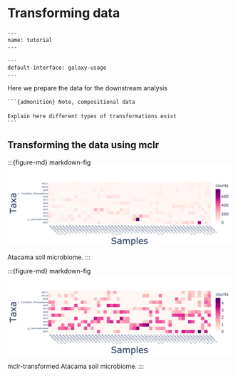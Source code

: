 # Transforming data

```{usage-scope}
---
name: tutorial
---
```

```{usage-selector}
---
default-interface: galaxy-usage
---
```

Here we prepare the data for the downstream analysis


````{margin}
```{admonition} Note, compositional data

Explain here different types of transformations exist
```
````

## Transforming the data using mclr

[//]: # (```{usage})

[//]: # ()
[//]: # (def table_factory&#40;&#41;:)

[//]: # (    import qiime2)

[//]: # (    )
[//]: # (    table = qiime2.Artifact.load&#40;'atacama_table_composition', 'data/atacama-table_composition.qza'&#41;)

[//]: # (    return table)

[//]: # ()
[//]: # (table = use.init_artifact&#40;'table', table_factory&#41;)

[//]: # ()
[//]: # (transformed_table = use.action&#40;)

[//]: # (    use.UsageAction&#40;plugin_id='gglasso', action_id='transform_features'&#41;,)

[//]: # (    use.UsageInputs&#40;table=table,)

[//]: # (                    transformation='clr'&#41;,)

[//]: # (    use.UsageOutputNames&#40;transformed_table='atacama-table_clr'&#41;)

[//]: # (&#41;)

[//]: # ()
[//]: # (```)

:::{figure-md} markdown-fig
<img src="../../python/plots/png/acm_raw.png" alt="acm" class="bg-primary mb-1" width="1200px">

Atacama soil microbiome.
:::



:::{figure-md} markdown-fig
<img src="../../python/plots/png/acm_mclr.png" alt="acm" class="bg-primary mb-1" width="1200px">

mclr-transformed Atacama soil microbiome.
:::




